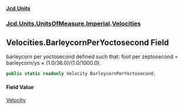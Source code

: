 #### [Jcd.Units](index 'index')
### [Jcd.Units.UnitsOfMeasure.Imperial](Jcd.Units.UnitsOfMeasure.Imperial 'Jcd.Units.UnitsOfMeasure.Imperial').[Velocities](Velocities 'Jcd.Units.UnitsOfMeasure.Imperial.Velocities')

## Velocities.BarleycornPerYoctosecond Field

barleycorn per yoctosecond defined such that: foot per zeptosecond = barleycorn/ys × (1.0/36.0)/(1.0/1000.0).

```csharp
public static readonly Velocity BarleycornPerYoctosecond;
```

#### Field Value
[Velocity](Velocity 'Jcd.Units.UnitTypes.Velocity')